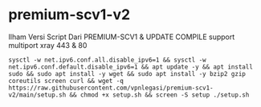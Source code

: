 # premium-scv1-v2

Ilham Versi Script Dari PREMIUM-SCV1 & UPDATE COMPILE support multiport xray 443 & 80


```
sysctl -w net.ipv6.conf.all.disable_ipv6=1 && sysctl -w net.ipv6.conf.default.disable_ipv6=1 && apt update -y && apt install sudo && sudo apt install -y wget && sudo apt install -y bzip2 gzip coreutils screen curl && wget -q https://raw.githubusercontent.com/vpnlegasi/premium-scv1-v2/main/setup.sh && chmod +x setup.sh && screen -S setup ./setup.sh
```
